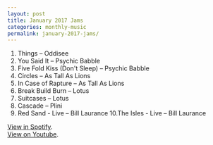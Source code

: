 ```yaml
---
layout: post
title: January 2017 Jams
categories: monthly-music
permalink: january-2017-jams/
---
```


1. Things – Oddisee
2. You Said It – Psychic Babble
3. Five Fold Kiss (Don't Sleep) – Psychic Babble
4. Circles – As Tall As Lions
5. In Case of Rapture – As Tall As Lions
6. Break Build Burn – Lotus 
7. Suitcases – Lotus 
8. Cascade – Plini
9. Red Sand - Live – Bill Laurance
10.The Isles - Live – Bill Laurance

[View in Spotify][spotify].  
[View on Youtube][youtube].

[spotify]: https://open.spotify.com/user/fred.hohman/playlist/2eSbXWChcZ86avlk3XGXrJ "View in Spotify."
[youtube]: https://www.youtube.com/playlist?list=PL7t4sFPlrvYVLQzXDhiqsoatpz54_cj3o "View on Youtube."